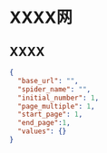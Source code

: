 # XXXX网

## XXXX

```json
{
  "base_url": "",
  "spider_name": "",
  "initial_number": 1,
  "page_multiple": 1,
  "start_page": 1,
  "end_page":1,
  "values": {}
}
```
